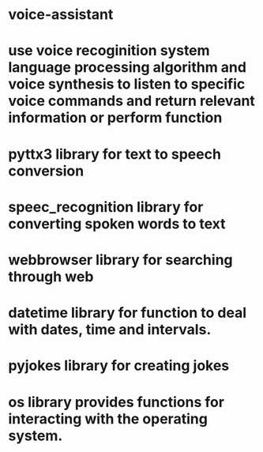 # voice-assistant
# use voice recoginition system language processing algorithm and voice synthesis to listen to specific voice commands and return relevant information or perform function
# pyttx3 library for text to speech conversion
# speec_recognition library for converting spoken words to text
# webbrowser library for searching through web
# datetime library for function to deal with dates, time and intervals.
# pyjokes library for creating jokes
# os library provides functions for interacting with the operating system. 
